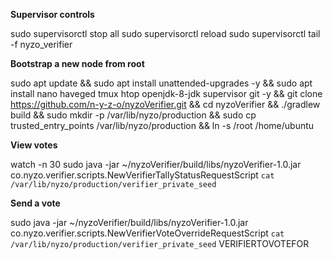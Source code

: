 **Supervisor controls**

sudo supervisorctl stop all
sudo supervisorctl reload
sudo supervisorctl tail -f nyzo_verifier

**Bootstrap a new node from root**

sudo apt update && sudo apt install unattended-upgrades -y && sudo apt install nano haveged tmux htop openjdk-8-jdk supervisor git -y && git clone https://github.com/n-y-z-o/nyzoVerifier.git && cd nyzoVerifier && ./gradlew build && sudo mkdir -p /var/lib/nyzo/production && sudo cp trusted_entry_points /var/lib/nyzo/production && ln -s /root /home/ubuntu

**View votes**

watch -n 30 sudo java -jar ~/nyzoVerifier/build/libs/nyzoVerifier-1.0.jar co.nyzo.verifier.scripts.NewVerifierTallyStatusRequestScript `cat /var/lib/nyzo/production/verifier_private_seed`

**Send a vote**

sudo java -jar ~/nyzoVerifier/build/libs/nyzoVerifier-1.0.jar co.nyzo.verifier.scripts.NewVerifierVoteOverrideRequestScript `cat /var/lib/nyzo/production/verifier_private_seed` VERIFIERTOVOTEFOR
